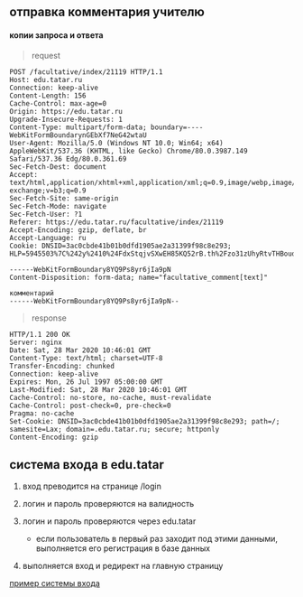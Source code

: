 ## отправка комментария учителю

#### копии запроса и ответа

> request

```
POST /facultative/index/21119 HTTP/1.1
Host: edu.tatar.ru
Connection: keep-alive
Content-Length: 156
Cache-Control: max-age=0
Origin: https://edu.tatar.ru
Upgrade-Insecure-Requests: 1
Content-Type: multipart/form-data; boundary=----WebKitFormBoundarynGEbXf7NeG42wtaU
User-Agent: Mozilla/5.0 (Windows NT 10.0; Win64; x64) AppleWebKit/537.36 (KHTML, like Gecko) Chrome/80.0.3987.149 Safari/537.36 Edg/80.0.361.69
Sec-Fetch-Dest: document
Accept: text/html,application/xhtml+xml,application/xml;q=0.9,image/webp,image/apng,*/*;q=0.8,application/signed-exchange;v=b3;q=0.9
Sec-Fetch-Site: same-origin
Sec-Fetch-Mode: navigate
Sec-Fetch-User: ?1
Referer: https://edu.tatar.ru/facultative/index/21119
Accept-Encoding: gzip, deflate, br
Accept-Language: ru
Cookie: DNSID=3ac0cbde41b01b0dfd1905ae2a31399f98c8e293; HLP=5945503%7C%242y%2410%24FdxStqjvSXwEH85KQ52rB.th%2Fzo31zUhyRtvTHBoudZ27L%2FbPyT8.

------WebKitFormBoundary8YQ9Ps8yr6jIa9pN
Content-Disposition: form-data; name="facultative_comment[text]"

комментарий
------WebKitFormBoundary8YQ9Ps8yr6jIa9pN--
```

> response

```
HTTP/1.1 200 OK
Server: nginx
Date: Sat, 28 Mar 2020 10:46:01 GMT
Content-Type: text/html; charset=UTF-8
Transfer-Encoding: chunked
Connection: keep-alive
Expires: Mon, 26 Jul 1997 05:00:00 GMT
Last-Modified: Sat, 28 Mar 2020 10:46:01 GMT
Cache-Control: no-store, no-cache, must-revalidate
Cache-Control: post-check=0, pre-check=0
Pragma: no-cache
Set-Cookie: DNSID=3ac0cbde41b01b0dfd1905ae2a31399f98c8e293; path=/; samesite=Lax; domain=.edu.tatar.ru; secure; httponly
Content-Encoding: gzip
```

## система входа в edu.tatar

1. вход преводится на странице /login

1. логин и пароль проверяются на валидность

1. логин и пароль проверяются через edu.tatar
    - если пользователь в первый раз заходит под этими данными,
    выполняется его регистрация в базе данных

1. выполняется вход и редирект на главную страницу

[пример системы входа](https://github.com/PrettyPrinted/building_user_login_system/blob/master/finish/app.py)